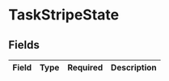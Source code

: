 # TaskStripeState


## Fields

| Field       | Type        | Required    | Description |
| ----------- | ----------- | ----------- | ----------- |